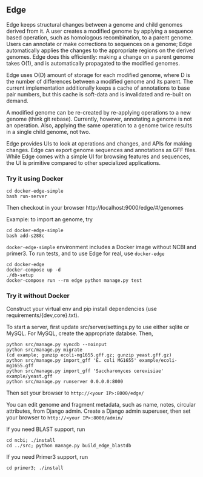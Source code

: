 ## Edge

Edge keeps structural changes between a genome and child genomes derived from
it. A user creates a modified genome by applying a sequence based operation,
such as homologous recombination, to a parent genome. Users can annotate or
make corrections to sequences on a genome; Edge automatically applies the
changes to the appropriate regions on the derived genomes. Edge does this
efficiently: making a change on a parent genome takes O(1), and is
automatically propagated to the modified genomes.

Edge uses O(D) amount of storage for each modified genome, where D is the
number of differences between a modified genome and its parent. The current
implementation additionally keeps a cache of annotations to base pair numbers,
but this cache is soft-data and is invalidated and re-built on demand.

A modified genome can be re-created by re-applying operations to a new genome
(think git rebase). Currently, however, annotating a genome is not an
operation. Also, applying the same operation to a genome twice results in a
single child genome, not two.

Edge provides UIs to look at operations and changes, and APIs for making
changes. Edge can export genome sequences and annotations as GFF files.  While
Edge comes with a simple UI for browsing features and sequences, the UI is
primitive compared to other specialized applications. 


### Try it using Docker

```
cd docker-edge-simple
bash run-server
```

Then checkout in your browser http://localhost:9000/edge/#/genomes

Example: to import an genome, try

```
cd docker-edge-simple
bash add-s288c
```

`docker-edge-simple` environment includes a Docker image without NCBI and
primer3. To run tests, and to use Edge for real, use `docker-edge`

```
cd docker-edge
docker-compose up -d
./db-setup
docker-compose run --rm edge python manage.py test
```


### Try it without Docker

Construct your virtual env and pip install dependencies (use
requirements/{dev,core}.txt).

To start a server, first update src/server/settings.py to use either sqlite or
MySQL. For MySQL, create the appropriate databse. Then,

```
python src/manage.py syncdb --noinput
python src/manage.py migrate
(cd example; gunzip ecoli-mg1655.gff.gz; gunzip yeast.gff.gz)
python src/manage.py import_gff 'E. coli MG1655' example/ecoli-mg1655.gff
python src/manage.py import_gff 'Saccharomyces cerevisiae' example/yeast.gff
python src/manage.py runserver 0.0.0.0:8000
```

Then set your browser to ```http://<your IP>:8000/edge/```

You can edit genome and fragment metadata, such as name, notes, circular
attributes, from Django admin. Create a Django admin superuser, then set your
browser to ```http://<your IP>:8000/admin/```

If you need BLAST support, run

```
cd ncbi; ./install
cd ../src; python manage.py build_edge_blastdb
```

If you need Primer3 support, run

```
cd primer3; ./install
```
